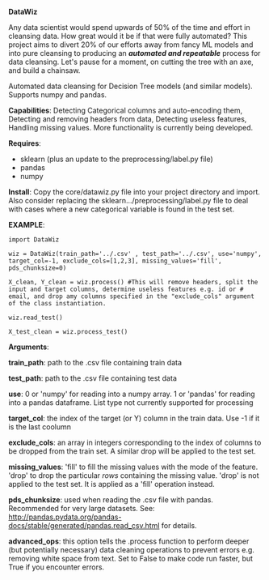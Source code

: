 **DataWiz**

Any data scientist would spend upwards of 50% of the time and effort in cleansing data. How great would it be if that were fully automated? This project aims to divert 20% of our efforts away from fancy ML models and into pure cleansing to producing an ***automated and repeatable*** process for data cleansing. Let's pause for a moment, on cutting the tree with an axe, and build a chainsaw.

Automated data cleansing for Decision Tree models (and similar models). Supports numpy and pandas.

**Capabilities**: Detecting Categorical columns and auto-encoding them, Detecting and removing headers from data, Detecting useless features, Handling missing values. More functionality is currently being developed.

**Requires**: 

 - sklearn (plus an update to the preprocessing/label.py file) 
 -  pandas 
 - numpy

**Install**: Copy the core/datawiz.py file into your project directory and import. Also consider replacing the sklearn.../preprocessing/label.py file to deal with cases where a new categorical variable is found in the test set.

**EXAMPLE**:

    import DataWiz
    
    wiz = DataWiz(train_path='../.csv' , test_path='../.csv', use='numpy', target_col=-1, exclude_cols=[1,2,3], missing_values='fill', pds_chunksize=0)
    
    X_clean, Y_clean = wiz.process() #This will remove headers, split the input and target columns, determine useless features e.g. id or # email, and drop amy columns specified in the "exclude_cols" argument of the class instantiation.
    
    wiz.read_test()
    
    X_test_clean = wiz.process_test()

**Arguments**:

**train_path**: path to the .csv file containing train data

**test_path**: path to the .csv file containing test data

**use**: 0 or 'numpy' for reading into a numpy array. 1 or 'pandas' for reading into a pandas dataframe. List type not currently supported for processing

**target_col**: the index of the target (or Y) column in the train data. Use -1 if it is the last coolumn

**exclude_cols**: an array in integers corresponding to the index of columns to be dropped from the train set. A similar drop will be applied to the test set.

**missing_values**: 'fill' to fill the missing values with the mode of the feature. 'drop' to drop the particular *rows* containing the missing value.  'drop' is not applied to the test set. It is applied as a 'fill' operation instead.

**pds_chunksize**: used when reading the .csv file with pandas. Recommended for very large datasets. See: http://pandas.pydata.org/pandas-docs/stable/generated/pandas.read_csv.html     for details.

**advanced_ops**: this option tells the .process function to perform deeper (but potentially necessary)  data cleaning operations to prevent errors e.g. removing white space from text. Set to False to make code run faster, but True if you encounter errors.
